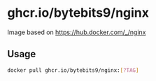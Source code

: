 # ghcr.io/bytebits9/nginx
Image based on https://hub.docker.com/_/nginx

## Usage

```bash
docker pull ghcr.io/bytebits9/nginx:[?TAG]
```